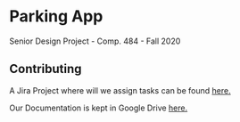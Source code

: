 # Parking App

Senior Design Project - Comp. 484 - Fall 2020

## Contributing

A Jira Project where will we assign tasks can be found [here.][jira-project]

Our Documentation is kept in Google Drive [here.][google-drive]

[\\]: # (List of Links)
[jira-project]: <https://team-1631644153059.atlassian.net/browse/PARKING>
[google-drive]: <https://drive.google.com/drive/u/2/folders/1jFobTqrMQcdRRywf3dMsuYAtDc32Ra0u>